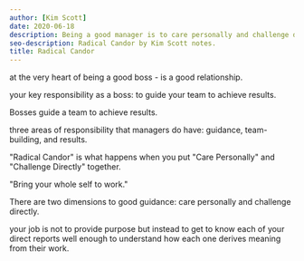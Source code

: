 ```yaml
---
author: [Kim Scott]
date: 2020-06-18
description: Being a good manager is to care personally and challenge directly. Your job is to help everyone on your team be their best self.
seo-description: Radical Candor by Kim Scott notes.
title: Radical Candor
---
```


at the very heart of being a good boss - is a good relationship.

your key responsibility as a boss: to guide your team to achieve results.

Bosses guide a team to achieve results.

three areas of responsibility that managers do have: guidance, team-building, and results.

"Radical Candor" is what happens when you put "Care Personally" and "Challenge Directly" together.

"Bring your whole self to work."

There are two dimensions to good guidance: care personally and challenge directly.

your job is not to provide purpose but instead to get to know each of your direct reports well enough to understand how each one derives meaning from their work.
